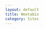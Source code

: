 ```yaml
---
layout: default
title: Weetabix
category: Sites
---
```

<img src="{{ site.images_url }}/sites/weetabix_beneficios02_1650.jpg" class="inline-left" title="" alt="" /> <br />

<img src="{{ site.images_url }}/sites/weetabix.jpg" class="inline-left" title="" alt="" /> <br />

<img src="{{ site.images_url }}/sites/weetabix_elige02_1650.jpg" class="inline-left" title="" alt="" />

